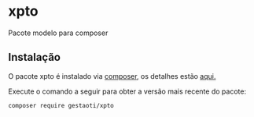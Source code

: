 # xpto

Pacote modelo para composer

## Instalação

O pacote xpto é instalado via [composer](http://getcomposer.org/doc/00-intro.md), os detalhes estão [aqui.](https://packagist.org/packages/owen-it/laravel-auditing)

Execute o comando a seguir para obter a versão mais recente do pacote:

```
composer require gestaoti/xpto
```
